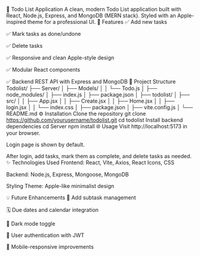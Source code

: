 📝 Todo List Application
A clean, modern Todo List application built with React, Node.js, Express, and MongoDB (MERN stack). Styled with an Apple-inspired theme for a professional UI.
🚀 Features
✅ Add new tasks

✅ Mark tasks as done/undone

✅ Delete tasks

✅ Responsive and clean Apple-style design

✅ Modular React components

✅ Backend REST API with Express and MongoDB
📁 Project Structure
Todolist/
├── Server/
│   ├── Models/
│   │   └── Todo.js
│   ├── node_modules/
│   ├── index.js
│   ├── package.json
│
├── todolist/
│   ├── src/
│   │   ├── App.jsx
│   │   ├── Create.jsx
│   │   ├── Home.jsx
│   │   ├── login.jsx
│   │   └── index.css
│   ├── package.json
│   ├── vite.config.js
│
└── README.md
⚙️ Installation
Clone the repository
git clone https://github.com/yourusername/todolist.git
cd todolist
Install backend dependencies
cd Server
npm install
🌐 Usage
Visit http://localhost:5173 in your browser.

Login page is shown by default.

After login, add tasks, mark them as complete, and delete tasks as needed.
✨ Technologies Used
Frontend: React, Vite, Axios, React Icons, CSS

Backend: Node.js, Express, Mongoose, MongoDB

Styling Theme: Apple-like minimalist design

💡 Future Enhancements
📝 Add subtask management

🗓️ Due dates and calendar integration

🌙 Dark mode toggle

👤 User authentication with JWT

📱 Mobile-responsive improvements
